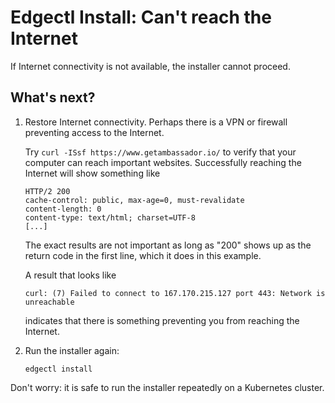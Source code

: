 # Edgectl Install: Can't reach the Internet

If Internet connectivity is not available, the installer cannot proceed.

## What's next?

1. Restore Internet connectivity. Perhaps there is a VPN or firewall preventing access to the Internet.

   Try `curl -ISsf https://www.getambassador.io/` to verify that your computer can reach important websites. Successfully reaching the Internet will show something like

   ```
   HTTP/2 200
   cache-control: public, max-age=0, must-revalidate
   content-length: 0
   content-type: text/html; charset=UTF-8
   [...]
   ```

   The exact results are not important as long as "200" shows up as the return code in the first line, which it does in this example.

   A result that looks like

   ```
   curl: (7) Failed to connect to 167.170.215.127 port 443: Network is unreachable
   ```

   indicates that there is something preventing you from reaching the Internet.

2. Run the installer again:
   ```
   edgectl install
   ```

Don't worry: it is safe to run the installer repeatedly on a Kubernetes cluster.

